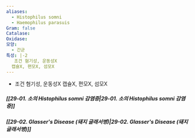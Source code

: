 ```yaml
---
aliases:
  - Histophilus somni
  - Haemophilus parasuis
Gram: false
Catalase: 
Oxidase: 
모양:
  - 간균
특성: |-2
   조건 혐기성, 운동성X
  캡슐X, 편모X, 섬모X
---
```

- 조건 혐기성, 운동성X 캡슐X, 편모X, 섬모X
##### [[29-01. 소의 Histophilus somni 감염증|29-01. 소의 Histophilus somni 감염증]]
##### [[29-02. Glasser's Disease (돼지 글래서병)|29-02. Glasser's Disease (돼지 글래서병)]]
